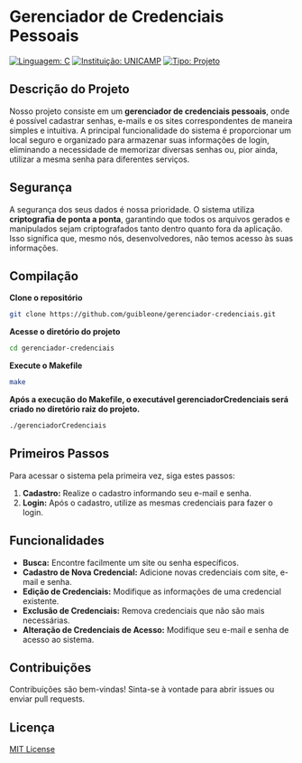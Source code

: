 # Gerenciador de Credenciais Pessoais

[![Linguagem: C](https://img.shields.io/badge/Linguagem-C-blue.svg)](https://www.cprogramming.com/)
[![Instituição: UNICAMP](https://img.shields.io/badge/Instituição-UNICAMP-yellow.svg)](https://www.unicamp.br/)
[![Tipo: Projeto](https://img.shields.io/badge/Tipo-Projeto-green.svg)](#) 

## Descrição do Projeto

Nosso projeto consiste em um **gerenciador de credenciais pessoais**, onde é possível cadastrar senhas, e-mails e os sites correspondentes de maneira simples e intuitiva. A principal funcionalidade do sistema é proporcionar um local seguro e organizado para armazenar suas informações de login, eliminando a necessidade de memorizar diversas senhas ou, pior ainda, utilizar a mesma senha para diferentes serviços.

## Segurança

A segurança dos seus dados é nossa prioridade. O sistema utiliza **criptografia de ponta a ponta**, garantindo que todos os arquivos gerados e manipulados sejam criptografados tanto dentro quanto fora da aplicação. Isso significa que, mesmo nós, desenvolvedores, não temos acesso às suas informações.


## Compilação

**Clone o repositório**
   ```bash
   git clone https://github.com/guibleone/gerenciador-credenciais.git
   ``` 
**Acesse o diretório do projeto**

```bash 
cd gerenciador-credenciais 
```

**Execute o Makefile**
```bash 
make 
```

**Após a execução do Makefile, o executável gerenciadorCredenciais será criado no diretório raiz do projeto.**
```bash 
./gerenciadorCredenciais
```


## Primeiros Passos

Para acessar o sistema pela primeira vez, siga estes passos:

1. **Cadastro:** Realize o cadastro informando seu e-mail e senha. 
2. **Login:** Após o cadastro, utilize as mesmas credenciais para fazer o login.

## Funcionalidades

* **Busca:** Encontre facilmente um site ou senha específicos.
* **Cadastro de Nova Credencial:** Adicione novas credenciais com site, e-mail e senha.
* **Edição de Credenciais:** Modifique as informações de uma credencial existente.
* **Exclusão de Credenciais:** Remova credenciais que não são mais necessárias.
* **Alteração de Credenciais de Acesso:** Modifique seu e-mail e senha de acesso ao sistema.


## Contribuições

Contribuições são bem-vindas! Sinta-se à vontade para abrir issues ou enviar pull requests.

## Licença

[MIT License](https://github.com/guibleone/gerenciador-credenciais/blob/1d33919b2aeb74d0507d748968131efb4f45b991/LICENSE) 
